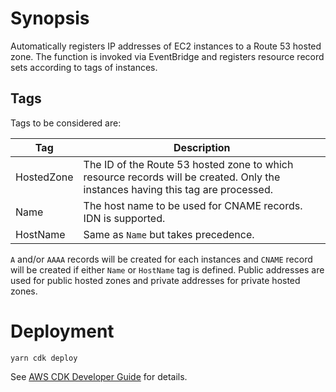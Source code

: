 # Synopsis

Automatically registers IP addresses of EC2 instances to a Route 53 hosted zone. The function is invoked via EventBridge and registers resource record sets according to tags of instances.

## Tags

Tags to be considered are:

| Tag        | Description                                                                                                                      |
| ---------- | -------------------------------------------------------------------------------------------------------------------------------- |
| HostedZone | The ID of the Route 53 hosted zone to which resource records will be created.  Only the instances having this tag are processed. |
| Name       | The host name to be used for CNAME records.  IDN is supported.                                                                   |
| HostName   | Same as `Name` but takes precedence.                                                                                             |

`A` and/or `AAAA` records will be created for each instances and `CNAME` record will be created if either `Name` or `HostName` tag is defined.  Public addresses are used for public hosted zones and private addresses for private hosted zones.

# Deployment

```
yarn cdk deploy
```

See [AWS CDK Developer Guide](https://docs.aws.amazon.com/cdk/latest/guide/cli.html#cli-deploy) for details.
